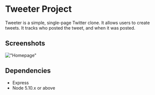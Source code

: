 # Tweeter Project

Tweeter is a simple, single-page Twitter clone. It allows users to create tweets. It tracks who posted the tweet, and when it was posted.

## Screenshots

!["Homepage"](/public/images/tweeter_homepage.png)

## Dependencies

- Express
- Node 5.10.x or above
